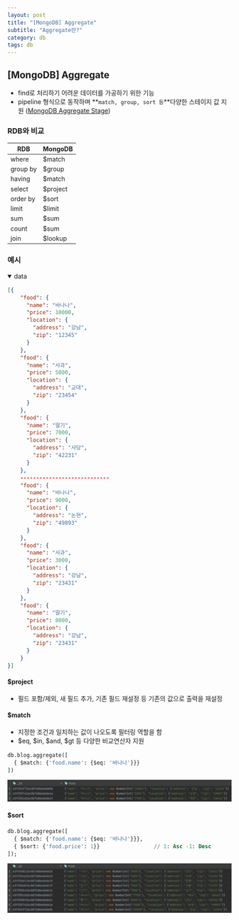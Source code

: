 ```yaml
---
layout: post
title: "[MongoDB] Aggregate"
subtitle: "Aggregate란?"
category: db
tags: db
---
```


## [MongoDB] Aggregate

- find로 처리하기 어려운 데이터를 가공하기 위한 기능
- pipeline 형식으로 동작하며 **`match, group, sort 등`**다양한 스테이지 값 지원 ([MongoDB Aggregate Stage](https://www.mongodb.com/docs/manual/reference/operator/aggregation-pipeline/))

### RDB와 비교
  
  |   RDB   |  MongoDB  |
  |---------|-----------|
  |where    |$match     |
  |group by |$group     |
  |having   |$match     |
  |select   |$project   |
  |order by |$sort      |
  |limit    |$limit     |
  |sum      |$sum       |
  |count    |$sum       |
  |join     |$lookup    |

### 예시
<details open>
<summary>data</summary>

<div markdown="1">

  ```json
  [{
      "food": {
        "name": "바나나",
        "price": 10000,
        "location": {
          "address": "강남",
          "zip": "12345"
        }
      },
      "food": {
        "name": "사과",
        "price": 5000,
        "location": {
          "address": "교대",
          "zip": "23454"
        }
      },
      "food": {
        "name": "딸기",
        "price": 7000,
        "location": {
          "address": "사당",
          "zip": "42231"
        }
      },
      ----------------------------
      "food": {
        "name": "바나나",
        "price": 9000,
        "location": {
          "address": "논현",
          "zip": "49893"
        }
      },
      "food": {
        "name": "사과",
        "price": 3000,
        "location": {
          "address": "강남",
          "zip": "23431"
        }
      },
      "food": {
        "name": "딸기",
        "price": 8000,
        "location": {
          "address": "강남",
          "zip": "23431"
        }
      }
  }]
  ```
</div>
</details>

#### $project
  - 필드 포함/제외, 새 필드 추가, 기존 필드 재설정 등 기존의 값으로 출력을 재설정


#### $match
  - 지정한 조건과 일치하는 값이 나오도록 필터링 역할을 함
  - $eq, $in, $and, $gt 등 다양한 비교연산자 지원
  ```sql
  db.blog.aggregate([
    { $match: {'food.name': {$eq: '바나나'}}}
  ])
  ```
  ![match_result](/assets/img/post/2023-02-20/match_result.png)

#### $sort

  ```sql
  db.blog.aggregate([
    { $match: {'food.name': {$eq: '바나나'}}},
    { $sort: {'food.price': 1}}                 // 1: Asc -1: Desc
  ]);
  ```
  ![sort_result](/assets/img/post/2023-02-20/sort_result.png)
